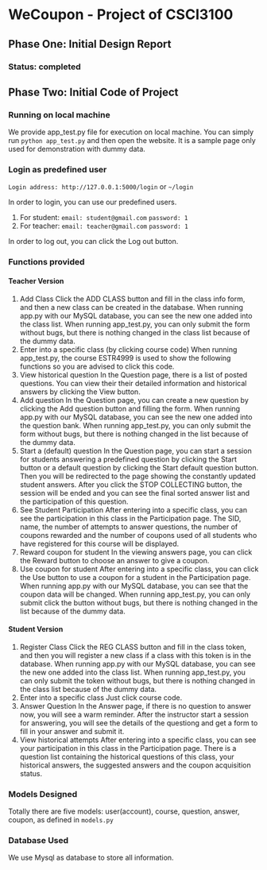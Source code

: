 # WeCoupon - Project of CSCI3100

## Phase One: Initial Design Report
### Status: completed

## Phase Two: Initial Code of Project
### Running on local machine
We provide app_test.py file for execution on local machine.
You can simply run `python app_test.py` and then open the website.
It is a sample page only used for demonstration with dummy data.

### Login as predefined user
`Login address: http://127.0.0.1:5000/login` or `~/login` 

In order to login, you can use our predefined users.

1. For student:
   ```email: student@gmail.com```
   ```password: 1```
2. For teacher:
   ```email: teacher@gmail.com```
   ```password: 1```

In order to log out, you can click the Log out button.
   
### Functions provided
#### Teacher Version 
1. Add Class
Click the ADD CLASS button and fill in the class info form, and then a new class can be created in the database. When running app.py with our MySQL database, you can see the new one added into the class list. When running app_test.py, you can only submit the form without bugs, but there is nothing changed in the class list because of the dummy data.
2. Enter into a specific class (by clicking course code)
When running app_test.py, the course ESTR4999 is used to show the following functions so you are advised to click this code.
3. View historical question
In the Question page, there is a list of posted questions. You can view their their detailed information and historical answers by clicking the View button.
4. Add question
In the Question page, you can create a new question by clicking the Add question button and filling the form. When running app.py with our MySQL database, you can see the new one added into the question bank. When running app_test.py, you can only submit the form without bugs, but there is nothing changed in the list because of the dummy data.
5. Start a (default) question
In the Question page, you can start a session for students answering a predefined question by clicking the Start button or a default question by clicking the Start default question button. Then you will be redirected to the page showing the constantly updated student answers. After you click the STOP COLLECTING button, the session will be ended and you can see the final sorted answer list and the participation of this question.
6. See Student Participation
After entering into a specific class, you can see the participation in this class in the Participation page. The SID, name, the number of attempts to answer questions, the number of coupons rewarded and the number of coupons used of all students who have registered for this course will be displayed.
7. Reward coupon for student
In the viewing answers page, you can click the Reward button to choose an answer to give a coupon.
8. Use coupon for student
After entering into a specific class, you can click the Use button to use a coupon for a student in the Participation page. When running app.py with our MySQL database, you can see that the coupon data will be changed. When running app_test.py, you can only submit click the button without bugs, but there is nothing changed in the list because of the dummy data.

#### Student Version
1. Register Class
Click the REG CLASS button and fill in the class token, and then you will register a new class if a class with this token is in the database. When running app.py with our MySQL database, you can see the new one added into the class list. When running app_test.py, you can only submit the token without bugs, but there is nothing changed in the class list because of the dummy data.
2. Enter into a specific class
Just click course code.
3. Answer Question
In the Answer page, if there is no question to answer now, you will see a warm reminder. After the instructor start a session for answering, you will see the details of the questiong and get a form to fill in your answer and submit it.
4. View historical attempts
After entering into a specific class, you can see your participation in this class in the Participation page. There is a question list containing the historical questions of this class, your historical answers, the suggested answers and the coupon acquisition status. 

### Models Designed
Totally there are five models: user(account), course, question,
answer, coupon, as defined in `models.py`

### Database Used
We use Mysql as database to store all information.
